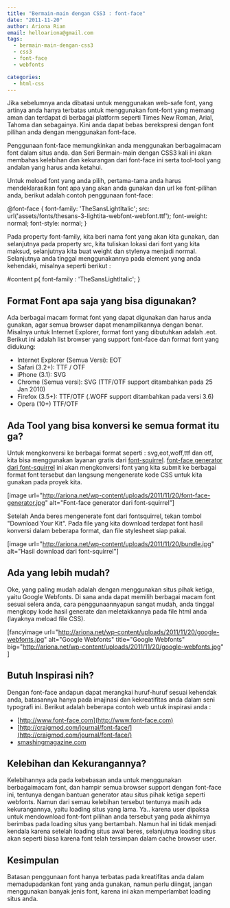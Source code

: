 ```yaml
---
title: "Bermain-main dengan CSS3 : font-face"
date: "2011-11-20"
author: Ariona Rian
email: helloariona@gmail.com
tags: 
  - bermain-main-dengan-css3
  - css3
  - font-face
  - webfonts

categories: 
  - html-css
---
```


Jika sebelumnya anda dibatasi untuk menggunakan web-safe font, yang artinya anda hanya terbatas untuk menggunakan font-font yang memang aman dan terdapat di berbagai platform seperti Times New Roman, Arial, Tahoma dan sebagainya. Kini anda dapat bebas berekspresi dengan font pilihan anda dengan menggunakan font-face.

Penggunaan font-face memungkinkan anda menggunakan berbagaimacam font dalam situs anda. dan Seri Bermain-main dengan CSS3 kali ini akan membahas kelebihan dan kekurangan dari font-face ini serta tool-tool yang andalan yang harus anda ketahui.

Untuk meload font yang anda pilih, pertama-tama anda harus mendeklarasikan font apa yang akan anda gunakan dan url ke font-pilihan anda, berikut adalah contoh penggunaan font-face:

@font-face {
    font-family: 'TheSansLightItalic';
    src: url('assets/fonts/thesans-3-lightita-webfont-webfont.ttf');
    font-weight: normal;
    font-style: normal;
}

Pada property font-family, kita beri nama font yang akan kita gunakan, dan selanjutnya pada property src, kita tuliskan lokasi dari font yang kita maksud, selanjutnya kita buat weight dan stylenya menjadi normal.  
Selanjutnya anda tinggal menggunakannya pada element yang anda kehendaki, misalnya seperti berikut :

#content p{
    font-family : 'TheSansLightItalic';
}

## Format Font apa saja yang bisa digunakan?

Ada berbagai macam format font yang dapat digunakan dan harus anda gunakan, agar semua browser dapat menampilkannya dengan benar. Misalnya untuk Internet Explorer, format font yang dibutuhkan adalah .eot. Berikut ini adalah list browser yang support font-face dan format font yang didukung:

- Internet Explorer (Semua Versi): EOT
- Safari (3.2+): TTF / OTF
- iPhone (3.1): SVG
- Chrome (Semua versi): SVG (TTF/OTF support ditambahkan pada 25 Jan 2010)
- Firefox (3.5+): TTF/OTF (.WOFF support ditambahkan pada versi 3.6)
- Opera (10+) TTF/OTF

## Ada Tool yang bisa konversi ke semua format itu ga?

Untuk mengkonversi ke berbagai format seperti : svg,eot,woff,ttf dan otf, kita bisa menggunakan layanan gratis dari [font-squirrel](http://www.fontsquirrel.com/fontface/generator "Font-squirrel : font-face generator"). [font-face generator dari font-squirrel](http://www.fontsquirrel.com/fontface/generator "Cek ke TKP : fontsquirrel") ini akan mengkonversi font yang kita submit ke berbagai format font tersebut dan langsung mengenerate kode CSS untuk kita gunakan pada proyek kita.

\[image url="http://ariona.net/wp-content/uploads/2011/11/20/font-face-generator.jpg" alt="Font-face generator dari font-squirrel"\]

Setelah Anda beres mengenerate font dari fontsquirrel, tekan tombol "Download Your Kit". Pada file yang kita download terdapat font hasil konversi dalam beberapa format, dan file stylesheet siap pakai.

\[image url="http://ariona.net/wp-content/uploads/2011/11/20/bundle.jpg" alt="Hasil download dari font-squirrel"\]

## Ada yang lebih mudah?

Oke, yang paling mudah adalah dengan menggunakan situs pihak ketiga, yaitu Google Webfonts. Di sana anda dapat memilih berbagai macam font sesuai selera anda, cara penggunaannyapun sangat mudah, anda tinggal mengkopy kode hasil generate dan meletakkannya pada file html anda (layaknya meload file CSS).

\[fancyimage url="http://ariona.net/wp-content/uploads/2011/11/20/google-webfonts.jpg" alt="Google Webfonts" title="Google Webfonts" big="http://ariona.net/wp-content/uploads/2011/11/20/google-webfonts.jpg" \]

## Butuh Inspirasi nih?

Dengan font-face andapun dapat merangkai huruf-huruf sesuai kehendak anda, batasannya hanya pada imajinasi dan kekreatifitas anda dalam seni typografi ini. Berikut adalah beberapa contoh web untuk inspirasi anda :

- [http://www.font-face.com](http://www.font-face.com)
- [http://craigmod.com/journal/font-face/](http://craigmod.com/journal/font-face/)
- [smashingmagazine.com](http://designinformer.smashingmagazine.com/2010/05/06/css-posters/)

## Kelebihan dan Kekurangannya?

Kelebihannya ada pada kebebasan anda untuk menggunakan berbagaimacam font, dan hampir semua browser support dengan font-face ini, tentunya dengan bantuan generator atau situs pihak ketiga seperti webfonts. Namun dari semau kelebihan tersebut tentunya masih ada kekurangannya, yaitu loading situs yang lama. Ya.. karena user dipaksa untuk mendownload font-font pilihan anda tersebut yang pada akhirnya berimbas pada loading situs yang bertambah. Namun hal ini tidak menjadi kendala karena setelah loading situs awal beres, selanjutnya loading situs akan seperti biasa karena font telah tersimpan dalam cache browser user.

## Kesimpulan

Batasan penggunaan font hanya terbatas pada kreatifitas anda dalam memadupadankan font yang anda gunakan, namun perlu diingat, jangan menggunakan banyak jenis font, karena ini akan memperlambat loading situs anda.
